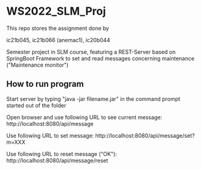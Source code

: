 # WS2022_SLM_Proj

This repo stores the assignment done by

ic21b045,
ic21b066 (anemac1),
ic20b044

Semester project in SLM course, featuring a REST-Server based on SpringBoot Framework to set and read messages concerning maintenance ("Maintenance monitor")

## How to run program

Start server by typing "java -jar filename.jar" in the command prompt started out of the folder

Open browser and use following URL to see current message: http://localhost:8080/api/message

Use following URL to set message: http://localhost:8080/api/message/set?m=XXX

Use following URL to reset message ("OK"): http://localhost:8080/api/message/reset
